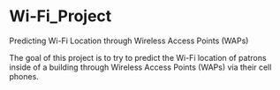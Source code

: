 # Wi-Fi_Project
 Predicting Wi-Fi Location through Wireless Access Points (WAPs)
 
The goal of this project is to try to predict the Wi-Fi location of patrons inside of a building through Wireless Access Points (WAPs) via their cell phones.
